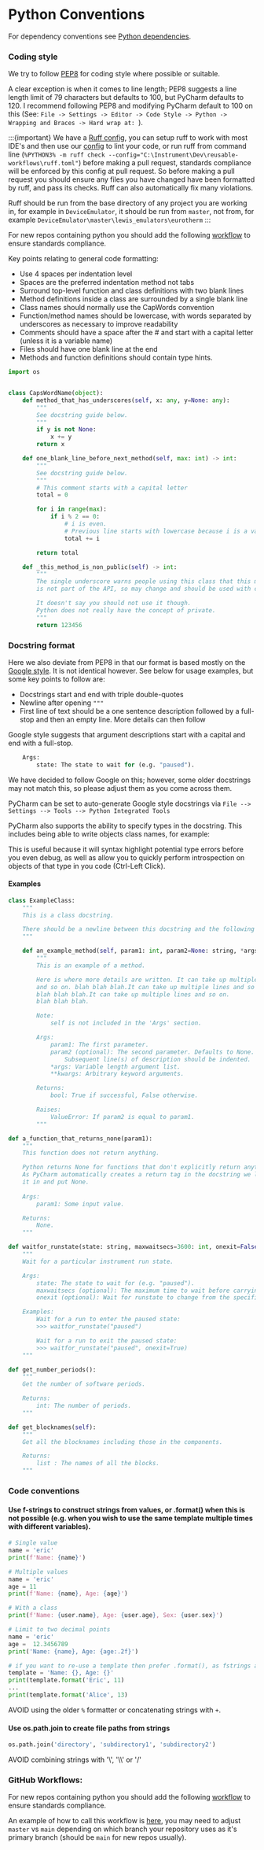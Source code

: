 # Python Conventions

For dependency conventions see [Python dependencies](Python-dependencies).

### Coding style
We try to follow [PEP8](https://www.python.org/dev/peps/pep-0008/) for coding style where possible or suitable.
 
A clear exception is when it comes to line length; PEP8 suggests a line length limit of 79 characters but defaults to 100, but PyCharm defaults to 120. I recommend following PEP8 and modifying PyCharm default to 100 on this (See: `File -> Settings -> Editor -> Code Style -> Python -> Wrapping and Braces -> Hard wrap at: `).

:::{important}
We have a [Ruff config](https://github.com/ISISComputingGroup/reusable-workflows/blob/main/ruff.toml), you can setup ruff to work with most IDE's and then use our [config](https://github.com/ISISComputingGroup/reusable-workflows/blob/main/ruff.toml) to lint your code, or run ruff from command line (`%PYTHON3% -m ruff check --config="C:\Instrument\Dev\reusable-workflows\ruff.toml"`) before making a pull request, standards compliance will be enforced by this config at pull request. So before making a pull request you should ensure any files you have changed have been formatted by ruff, and pass its checks. Ruff can also automatically fix many violations. 

Ruff should be run from the base directory of any project you are working in, for example in `DeviceEmulator`, it should be run from `master`, not from, for example `DeviceEmulator\master\lewis_emulators\eurotherm`
:::

For new repos containing python you should add the following [workflow](https://github.com/ISISComputingGroup/reusable-workflows/blob/main/.github/workflows/linters.yml) to ensure standards compliance.

Key points relating to general code formatting:

* Use 4 spaces per indentation level
* Spaces are the preferred indentation method not tabs
* Surround top-level function and class definitions with two blank lines
* Method definitions inside a class are surrounded by a single blank line
* Class names should normally use the CapWords convention
* Function/method names should be lowercase, with words separated by underscores as necessary to improve readability
* Comments should have a space after the # and start with a capital letter (unless it is a variable name)
* Files should have one blank line at the end
* Methods and function definitions should contain type hints.

```python
import os


class CapsWordName(object):
    def method_that_has_underscores(self, x: any, y=None: any):
        """
        See docstring guide below.
        """
        if y is not None:
            x += y
        return x

    def one_blank_line_before_next_method(self, max: int) -> int:
        """
        See docstring guide below.
        """
        # This comment starts with a capital letter
        total = 0        

        for i in range(max):
            if i % 2 == 0:
                # i is even. 
                # Previous line starts with lowercase because i is a variable name.
                total += i

        return total

    def _this_method_is_non_public(self) -> int:
        """
        The single underscore warns people using this class that this method 
        is not part of the API, so may change and should be used with care.

        It doesn't say you should not use it though.
        Python does not really have the concept of private.
        """
        return 123456       

```

### Docstring format

Here we also deviate from PEP8 in that our format is based mostly on the [Google style](https://google.github.io/styleguide/pyguide.html). It is not identical however.
See below for usage examples, but some key points to follow are:

* Docstrings start and end with triple double-quotes
* Newline after opening `"""`
* First line of text should be a one sentence description followed by a full-stop and then an empty line. More details can then follow

Google style suggests that argument descriptions start with a capital and end with a full-stop.
```python
    Args:
        state: The state to wait for (e.g. "paused").
```
We have decided to follow Google on this; however, some older docstrings may not match this, so please adjust them as you come across them.

PyCharm can be set to auto-generate Google style docstrings via `File --> Settings --> Tools --> Python Integrated Tools`

PyCharm also supports the ability to specify types in the docstring. This includes being able to write objects class names, for example: 

This is useful because it will syntax highlight potential type errors before you even debug, as well as allow you to quickly perform introspection on objects of that type in you code (Ctrl-Left Click).

#### Examples

```python
class ExampleClass:
    """
    This is a class docstring.

    There should be a newline between this docstring and the following method.
    """

    def an_example_method(self, param1: int, param2=None: string, *args, **kwargs):
        """
        This is an example of a method.

        Here is where more details are written. It can take up multiple lines 
        and so on. blah blah blah.It can take up multiple lines and so on.
        blah blah blah.It can take up multiple lines and so on.
        blah blah blah.

        Note:
            self is not included in the 'Args' section.

        Args:
            param1: The first parameter.
            param2 (optional): The second parameter. Defaults to None.
                Subsequent line(s) of description should be indented.
            *args: Variable length argument list.
            **kwargs: Arbitrary keyword arguments.

        Returns:
            bool: True if successful, False otherwise.

        Raises:
            ValueError: If param2 is equal to param1.
        """
```

```python
def a_function_that_returns_none(param1):
    """
    This function does not return anything.

    Python returns None for functions that don't explicitly return anything. 
    As PyCharm automatically creates a return tag in the docstring we leave 
    it in and put None.
    
    Args:
        param1: Some input value.

    Returns: 
        None.
    """
```

```python
def waitfor_runstate(state: string, maxwaitsecs=3600: int, onexit=False: bool):
    """
    Wait for a particular instrument run state.

    Args:
        state: The state to wait for (e.g. "paused").
        maxwaitsecs (optional): The maximum time to wait before carrying on.
        onexit (optional): Wait for runstate to change from the specified state.

    Examples:
        Wait for a run to enter the paused state:
        >>> waitfor_runstate("paused")

        Wait for a run to exit the paused state:
        >>> waitfor_runstate("paused", onexit=True)
    """
```

```python
def get_number_periods():
    """
    Get the number of software periods.

    Returns:
        int: The number of periods.
    """
```

```python
def get_blocknames(self):
    """ 
    Get all the blocknames including those in the components.

    Returns:
        list : The names of all the blocks.
    """
```

### Code conventions

#### Use f-strings to construct strings from values, or .format() when this is not possible (e.g. when you wish to use the same template multiple times with different variables).
```python
# Single value
name = 'eric'
print(f'Name: {name}')

# Multiple values
name = 'eric'
age = 11
print(f'Name: {name}, Age: {age}')

# With a class
print(f'Name: {user.name}, Age: {user.age}, Sex: {user.sex}')

# Limit to two decimal points
name = 'eric'
age =  12.3456789
print('Name: {name}, Age: {age:.2f}')

# if you want to re-use a template then prefer .format(), as fstrings are evaluated immediatley.
template = 'Name: {}, Age: {}'
print(template.format('Eric', 11)
...
print(template.format('Alice', 13)
```
AVOID using the older `%` formatter or concatenating strings with `+`.

#### Use os.path.join to create file paths from strings
```python
os.path.join('directory', 'subdirectory1', 'subdirectory2')
```
AVOID combining strings with '\\', '\\\\' or '/'


### GitHub Workflows:

For new repos containing python you should add the following [workflow](https://github.com/ISISComputingGroup/reusable-workflows/blob/main/.github/workflows/linters.yml) to ensure standards compliance.

An example of how to call this workflow is [here](https://github.com/ISISComputingGroup/EPICS-inst_servers/blob/master/.github/workflows/linter.yml), you may need to adjust `master` vs `main` depending on which branch your repository uses as it's primary branch (should be `main` for new repos usually).